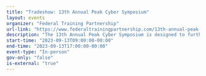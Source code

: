 ```yaml
---
title: "Tradeshow: 13th Annual Peak Cyber Symposium"
layout: events
organizer: "Federal Training Partnership"
url-link: "https://www.federaltrainingpartnership.com/13th-annual-peak-cyber-summit"
description: "The 13th Annual Peak Cyber Symposium is designed to further educate Cybersecurity, Information Management, Information Technology and Communications Professionals by providing a platform to explore some of today's most pressing cybersecurity threats, remediation strategies, and best practices."
start-time: "2023-09-13T09:00:00-00:00"
end-time: "2023-09-13T17:00:00-00:00"
event-type: "In-person"
gov-only: "false"
is-external: "true"
---
```

